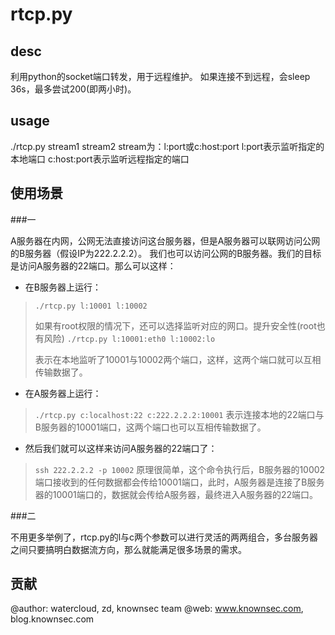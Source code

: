 rtcp.py
=======

desc
----

利用python的socket端口转发，用于远程维护。
如果连接不到远程，会sleep 36s，最多尝试200(即两小时)。

usage
-----

./rtcp.py stream1 stream2
stream为：l:port或c:host:port
l:port表示监听指定的本地端口
c:host:port表示监听远程指定的端口

使用场景
--------

###一

A服务器在内网，公网无法直接访问这台服务器，但是A服务器可以联网访问公网的B服务器（假设IP为222.2.2.2）。
我们也可以访问公网的B服务器。我们的目标是访问A服务器的22端口。那么可以这样：

+ 在B服务器上运行：
> `./rtcp.py l:10001 l:10002`
>
> 如果有root权限的情况下，还可以选择监听对应的网口。提升安全性(root也有风险)
> `./rtcp.py l:10001:eth0 l:10002:lo`
>
>表示在本地监听了10001与10002两个端口，这样，这两个端口就可以互相传输数据了。

+ 在A服务器上运行：

> `./rtcp.py c:localhost:22 c:222.2.2.2:10001`
> 表示连接本地的22端口与B服务器的10001端口，这两个端口也可以互相传输数据了。

+  然后我们就可以这样来访问A服务器的22端口了：

> `ssh 222.2.2.2 -p 10002`
> 原理很简单，这个命令执行后，B服务器的10002端口接收到的任何数据都会传给10001端口，此时，A服务器是连接了B服务器的10001端口的，数据就会传给A服务器，最终进入A服务器的22端口。

###二

不用更多举例了，rtcp.py的l与c两个参数可以进行灵活的两两组合，多台服务器之间只要搞明白数据流方向，那么就能满足很多场景的需求。

贡献
----

@author: watercloud, zd, knownsec team
@web: www.knownsec.com, blog.knownsec.com
